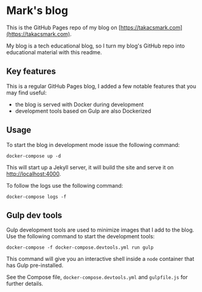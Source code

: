 # Mark's blog

This is the GitHub Pages repo of my blog on [https://takacsmark.com](https://takacsmark.com).

My blog is a tech educational blog, so I turn my blog's GitHub repo into educational material with this readme.

## Key features

This is a regular GitHub Pages blog, I added a few notable features that you may find useful:

- the blog is served with Docker during development
- development tools based on Gulp are also Dockerized

## Usage

To start the blog in development mode issue the following command:

```termnial
docker-compose up -d
```

This will start up a Jekyll server, it will build the site and serve it on [http://localhost:4000](http://localhost:4000).

To follow the logs use the following command:
```terminal
docker-compose logs -f
```

## Gulp dev tools

Gulp development tools are used to minimize images that I add to the blog. Use the following command to start the development tools:

```terminal
docker-compose -f docker-compose.devtools.yml run gulp
```

This command will give you an interactive shell inside a `node` container that has Gulp pre-installed.

See the Compose file, `docker-compose.devtools.yml` and `gulpfile.js` for further details.

